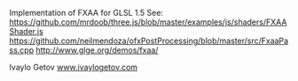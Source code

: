 Implementation of FXAA for GLSL 1.5
See: https://github.com/mrdoob/three.js/blob/master/examples/js/shaders/FXAAShader.js
      https://github.com/neilmendoza/ofxPostProcessing/blob/master/src/FxaaPass.cpp
      http://www.glge.org/demos/fxaa/

Ivaylo Getov
www.ivaylogetov.com
